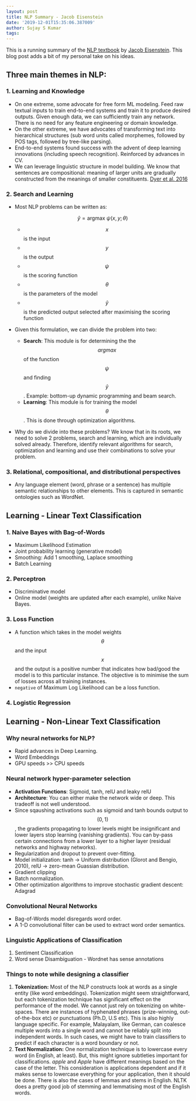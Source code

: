```yaml
---
layout: post
title: NLP Summary - Jacob Eisenstein
date: '2019-12-01T15:35:06.387009'
author: Sujay S Kumar
tags: 
---
```


This is a running summary of the [NLP textbook](https://github.com/jacobeisenstein/gt-nlp-class/blob/master/notes/eisenstein-nlp-notes.pdf) by [Jacob Eisenstein](https://jacobeisenstein.github.io/). This blog post adds a bit of my personal take on his ideas.

## Three main themes in NLP:

### 1. Learning and Knowledge
- On one extreme, some advocate for free form ML modeling. Feed raw textual inputs to train end-to-end systems and train it to produce desired outputs. Given enough data, we can sufficiently train any network. There is no need for any feature engineering or domain knowledge.
- On the other extreme, we have advocates of transforming text into hierarchical structures (sub word units called morphemes, followed by POS tags, followed by tree-like parsing).
- End-to-end systems found success with the advent of deep learning innovations (including speech recognition). Reinforced by advances in CV.
- We can leverage linguistic structure in model building. We know that sentences are compositional: meaning of larger units are gradually constructed from the meanings of smaller constituents. [Dyer et al. 2016](https://arxiv.org/abs/1602.07776)
    
### 2. Search and Learning
- Most NLP problems can be written as:

    $$\hat{y} = \text{argmax }\psi(x,y;\theta)$$

    - $$x$$ is the input
    - $$y$$ is the output
    - $$\psi$$ is the scoring function
    - $$\theta$$ is the parameters of the model
    - $$\hat{y}$$ is the predicted output selected after maximising the scoring function

- Given this formulation, we can divide the problem into two:
    - **Search**: This module is for determining the the $$argmax$$ of the function $$\psi$$ and finding $$\hat{y}$$. Example: bottom-up dynamic programming and beam search.
    - **Learning**: This module is for training the model $$\theta$$. This is done through optimization algorithms.

- Why do we divide into these problems? We know that in its roots, we need to solve 2 problems, search and learning, which are individually solved already. Therefore, identify relevant algorithms for search, optimization and learning and use their combinations to solve your problem.
    
### 3. Relational, compositional, and distributional perspectives
- Any language element (word, phrase or a sentence) has multiple semantic relationships to other elements. This is captured in semantic ontologies such as WordNet. 
    
## Learning - Linear Text Classification

### 1. Naive Bayes with Bag-of-Words
- Maximum Likelihood Estimation
- Joint probability learning (generative model)
- Smoothing: Add 1 smoothing, Laplace smoothing
- Batch Learning

### 2. Perceptron
- Discriminative model
- Online model (weights are updated after each example), unlike Naive Bayes.

### 3. Loss Function
- A function which takes in the model weights $$\theta$$ and the input $$x$$ and the output is a positive number that indicates how bad/good the model is to this particular instance. The objective is to minimise the sum of losses across all training instances.
- `negative` of Maximum Log Likelihood can be a loss function.

### 4. Logistic Regression

## Learning - Non-Linear Text Classification

### Why neural networks for NLP?
- Rapid advances in Deep Learning.
- Word Embeddings
- GPU speeds >> CPU speeds
    
### Neural network hyper-parameter selection
- **Activation Functions**: Sigmoid, tanh, relU and leaky relU
- **Architecture**: You can either make the network wide or deep. This tradeoff is not well understood.
- Since sqaushing activations such as sigmoid and tanh bounds output to $$(0,1)$$, the gradients propagating to lower levels might be insignificant and lower layers stop learning (vanishing gradients). You can by-pass certain connections from a lower layer to a higher layer (residual networks and highway networks).
- Regularization and dropout to prevent over-fitting.
- Model initialization: tanh -> Uniform distribution (Glorot and Bengio, 2010), relU -> zero-mean Guassian distribution.
- Gradient clipping
- Batch normalization.
- Other optimization algorithms to improve stochastic gradient descent: Adagrad

### Convolutional Neural Networks
- Bag-of-Words model disregards word order. 
- A 1-D convolutional filter can be used to extract word order semantics.

### Linguistic Applications of Classification

1. Sentiment Classification
2. Word sense Disambiguation - Wordnet has sense annotations

### Things to note while designing a classifier

1. **Tokenization:** Most of the NLP constructs look at words as a single entity (like word embeddings). Tokenization might seem straightforward, but each tokenization technique has significant effect on the performance of the model. We cannot just rely on tokenizing on white-spaces. There are instances of hyphenated phrases (prize-winning, out-of-the-box etc) or punctuations (Ph.D, U.S etc). This is also highly language specific. For example, Malayalam, like German, can coalesce multiple words into a single word and cannot be reliably split into independent words. In such cases, we might have to train classifiers to predict if each character is a word boundary or not.
2. **Text Normalization:** One normalization technique is to lowercase every word (in English, at least). But, this might ignore subtleties important for classifications. *apple* and *Apple* have different meanings based on the case of the letter. This consideration is applications dependent and if it makes sense to lowercase everything for your application, then it should be done. There is also the cases of lemmas and stems in English. NLTK does a pretty good job of stemming and lemmatising most of the English words.
